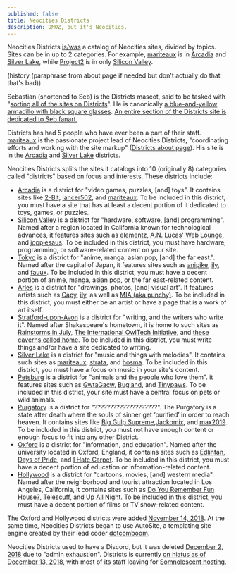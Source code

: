 ```yaml
---
published: false
title: Neocities Districts
description: DMOZ, but it's Neocities.
---
```


Neocities Districts [is/was](# "currently on hiatus") a catalog of Neocities sites, divided by topics. Sites can be in up to 2 categories. For example, [mariteaux](//mariteaux.neocities.org) is in [Arcadia](https://districts.neocities.org/arcadia/) and [Silver Lake](https://districts.neocities.org/silver-lake/), while [Project2](//project2.neocities.org) is in only [Silicon Valley](https://districts.neocities.org/silicon-valley).

(history (paraphrase from about page if needed but don't actually do that that's bad))

Sebastian (shortened to Seb) is the Districts mascot, said to be tasked with "[sorting all of the sites on Districts](https://districts.neocities.org/about/)". He is canonically [a blue-and-yellow armadillo with black square glasses](https://districts.neocities.org/images/staff/seb.png). [An entire section of the Districts site is dedicated to Seb fanart.](https://districts.neocities.org/fanart/)

Districts has had 5 people who have ever been a part of their staff. [mariteaux](https://mariteaux.neocities.org/) is the passionate project lead of Neocities Districts, "coordinating efforts and working with the site markup" ([Districts about page](https://districts.neocities.org/about/)). His site is in the [Arcadia](https://districts.neocities.org/arcadia/) and [Silver Lake](https://districts.neocities.org/silver-lake/) districts.

Neocities Districts splits the sites it catalogs into 10 (originally 8) categories called "districts" based on focus and interests. These districts include:

 - [Arcadia](https://districts.neocities.org/arcadia/) is a district for "video games, puzzles, [and] toys". It contains sites like [2-Bit](https://2bit.neocities.org/), [lancer502](https://lancer502.neocities.org/), and [mariteaux](https://mariteaux.neocities.org/). To be included in this district, you must have a site that has at least a decent portion of it dedicated to toys, games, or puzzles.
 - [Silicon Valley](https://districts.neocities.org/silicon-valley) is a district for "hardware, software, [and] programming". Named after a region located in California known for technological advances, it features sites such as [elementz](https://elementz.neocities.org), [A.N. Lucas' Web Lounge](https://anlucas.neocities.org/), and [joppiesaus](https://joppiesaus.neocities.org). To be included in this district, you must have hardware, programming, or software-related content on your site.
 - [Tokyo](https://districts.neocities.org/tokyo) is a district for "anime, manga, asian pop, [and] the far east.". Named after the capital of Japan, it features sites such as [anipike](https://anipike.neocities.org), [ily](https://ily.neocities.org), and [fauux](https://fauux.neocities.org). To be included in this district, you must have a decent portion of anime, manga, asian pop, or the far east-related content.
 - [Arles](https://districts.neocities.org/arles/) is a district for "drawings, photos, [and] visual art". It features artists such as [Capy](https://gwtagacw.neocities.org/), [ily](https://ily.neocities.org/), as well as [MIA (aka punchy)](https://punchy.neocities.org/). To be included in this district, you must either be an artist or have a page that is a work of art itself.
 - [Stratford-upon-Avon](https://districts.neocities.org/stratford-upon-avon/) is a district for "writing, and the writers who write it". Named after Shakespeare's hometown, it is home to such sites as [Rainstorms in July](https://rainstormsinjuly.co/), [The International OwlTech Initiative](https://owltech.neocities.org/), and [these caverns called home](https://cavernscalledhome.neocities.org/). To be included in this district, you must write things and/or have a site dedicated to writing.
 - [Silver Lake](https://districts.neocities.org/silver-lake/) is a district for "music and things with melodies". It contains such sites as [mariteaux](https://mariteaux.neocities.org/), [strata](https://strata.neocities.org/), and [hosma](hosma.neocities.org). To be included in this district, you must have a focus on music in your site's content.
 - [Petsburg](https://districts.neocities.org/petsburg/) is a district for "animals and the people who love them". it features sites such as [GwtaGacw](https://gwtagacw.neocities.org/), [Bugland](https://bugland.neocities.org/), and   [Tinypaws](https://tinypaws.neocities.org/). To be included in this district, your site must have a central focus on pets or wild animals.
 - [Purgatory](https://districts.neocities.org/purgatory/) is a district for "????????????????????". The Purgatory is a state after death where the souls of sinner get ‘purified’ in order to reach heaven. It contains sites like [Big Gulp Supreme](https://biggulpsupreme.neocities.org/),[Jackomix](https://jackomix.neocities.org/), and [max2019](https://max2019.neocities.org/). To be included in this district, you must not have enough content or enough focus to fit into any other District.
  - [Oxford](https://districts.neocities.org/oxford) is a district for "information, and education". Named after the university located in Oxford, England, it contains sites such as [Edlinfan](https://edlinfan.neocities.org/), [Days of Pride](https://daysofpride.neocities.org/), and [I Hate Carpet](https://ihatecarpet.neocities.org/). To be included in this district, you must have a decent portion of education or information-related content.
  - [Hollywood](https://districts.neocities.org/hollywood) is a district for "cartoons, movies, [and] western media". Named after the neighborhood and tourist attraction located in Los Angeles, California, it contains sites such as [Do You Remember Fun House?](https://doyourememberfunhouse.neocities.org/), [Telescuff](https://telescuff.neocities.org/), and [Up All Night](https://upallnight.neocities.org/). To be included in this district, you must have a decent portion of films or TV show-related content.

The Oxford and Hollywood districts were added [November 14, 2018](https://districts.neocities.org/updates/#nov04). At the same time, Neocities Districts began to use AutoSite, a templating site engine created by their lead coder [dotcomboom](https://dotcomboom.neocities.org/).

Neocities Districts used to have a Discord, but it was deleted [December 2, 2018](//districts.neocities.org/updates/#dec02) due to "admin exhaustion". Districts is currently [on hiatus as of December 13, 2018](//districts.neocities.org/updates/#dec13), with most of its staff leaving for [Somnolescent hosting](//somnolescent.net).
